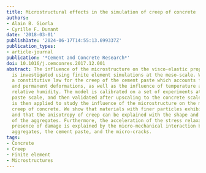 ```yaml
---
title: Microstructural effects in the simulation of creep of concrete
authors:
- Alain B. Giorla
- Cyrille F. Dunant
date: '2018-03-01'
publishDate: '2024-06-17T14:55:13.699337Z'
publication_types:
- article-journal
publication: '*Cement and Concrete Research*'
doi: 10.1016/j.cemconres.2017.12.001
abstract: The influence of the microstructure on the visco-elastic properties of concrete
  is investigated using finite element simulations at the meso-scale. We first derive
  a constitutive law for the creep of the cement paste which accounts for both recoverable
  and permanent deformations, as well as the influence of temperature and internal
  relative humidity. The model is calibrated on a set of experiments at the cement
  paste scale, and then validated after upscaling to the concrete scale. The model
  is then applied to study the influence of the microstructure on the macroscopic
  creep of concrete. We show that materials with finer particles exhibit less creep,
  and that the anisotropy of creep can be explained with the shape and orientation
  of the aggregates. Furthermore, the acceleration of the stress relaxation in the
  presence of damage is explained by the micro-mechanical interaction between the
  aggregates, the cement paste, and the micro-cracks.
tags:
- Concrete
- Creep
- Finite element
- Microstructures
---
```

